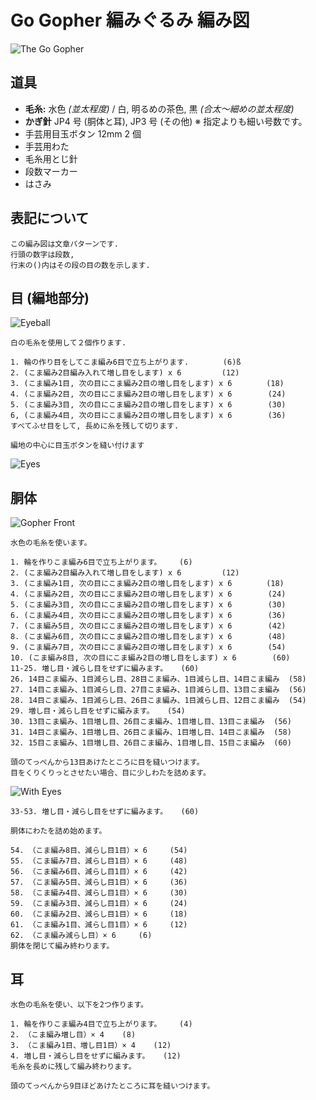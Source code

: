 # Go Gopher 編みぐるみ 編み図

![The Go Gopher](image/small/gopher_front.jpg)

## 道具

- **毛糸:** 水色 _(並太程度)_ / 白, 明るめの茶色, 黒 _(合太〜細めの並太程度)_
- **かぎ針** JP4 号 (胴体と耳), JP3 号 (その他) ※ 指定よりも細い号数です。
- 手芸用目玉ボタン 12mm 2 個
- 手芸用わた
- 毛糸用とじ針
- 段数マーカー
- はさみ

## 表記について

```
この編み図は文章パターンです.
行頭の数字は段数,
行末の()内はその段の目の数を示します.
```

## 目 (編地部分)

![Eyeball](image/small/eyeball.jpg)

```
白の毛糸を使用して２個作ります.

1. 輪の作り目をしてこま編み6目で立ち上がります. 　　　　(6)ß
2. (こま編み2目編み入れて増し目をします) x 6         (12)
3. (こま編み1目, 次の目にこま編み2目の増し目をします) x 6 　　　　(18)
4. (こま編み2目, 次の目にこま編み2目の増し目をします) x 6        (24)
5. (こま編み3目, 次の目にこま編み2目の増し目をします) x 6        (30)
6, (こま編み4目, 次の目にこま編み2目の増し目をします) x 6        (36)
すべてふせ目をして, 長めに糸を残して切ります.

編地の中心に目玉ボタンを縫い付けます
```

![Eyes](image/small/eyes.jpg)

## 胴体

![Gopher Front](image/small/gopher_front.jpg)

```
水色の毛糸を使います。

1. 輪を作りこま編み6目で立ち上がります。    (6)
2. (こま編み2目編み入れて増し目をします) x 6         (12)
3. (こま編み1目, 次の目にこま編み2目の増し目をします) x 6 　　　　(18)
4. (こま編み2目, 次の目にこま編み2目の増し目をします) x 6        (24)
5. (こま編み3目, 次の目にこま編み2目の増し目をします) x 6        (30)
6. (こま編み4目, 次の目にこま編み2目の増し目をします) x 6        (36)
7. (こま編み5目, 次の目にこま編み2目の増し目をします) x 6        (42)
8. (こま編み6目, 次の目にこま編み2目の増し目をします) x 6        (48)
9. (こま編み7目, 次の目にこま編み2目の増し目をします) x 6        (54)
10. (こま編み8目, 次の目にこま編み2目の増し目をします) x 6        (60)
11-25. 増し目・減らし目をせずに編みます。   (60)
26. 14目こま編み、1目減らし目、28目こま編み、1目減らし目、14目こま編み  (58)
27. 14目こま編み、1目減らし目、27目こま編み、1目減らし目、13目こま編み  (56)
28. 14目こま編み、1目減らし目、26目こま編み、1目減らし目、12目こま編み  (54)
29. 増し目・減らし目をせずに編みます。   (54)
30. 13目こま編み、1目増し目、26目こま編み、1目増し目、13目こま編み  (56)
31. 14目こま編み、1目増し目、26目こま編み、1目増し目、14目こま編み  (58)
32. 15目こま編み、1目増し目、26目こま編み、1目増し目、15目こま編み  (60)

```

```
頭のてっぺんから13目あけたところに目を縫いつけます。
目をくりくりっとさせたい場合、目に少しわたを詰めます。
```

![With Eyes](image/small/with_eyes.jpg)

```
33-53. 増し目・減らし目をせずに編みます。   (60)

胴体にわたを詰め始めます。

54. （こま編み8目、減らし目1目）× 6     (54)
55. （こま編み7目、減らし目1目）× 6     (48)
56. （こま編み6目、減らし目1目）× 6     (42)
57. （こま編み5目、減らし目1目）× 6     (36)
58. （こま編み4目、減らし目1目）× 6     (30)
59. （こま編み3目、減らし目1目）× 6     (24)
60. （こま編み2目、減らし目1目）× 6     (18)
61. （こま編み1目、減らし目1目）× 6     (12)
62. （こま編み減らし目）× 6     (6)
胴体を閉じて編み終わります。
```

## 耳
```
水色の毛糸を使い、以下を2つ作ります。

1. 輪を作りこま編み4目で立ち上がります。    (4)
2. （こま編み増し目）× 4    (8)
3. （こま編み1目、増し目1目）× 4    (12)
4. 増し目・減らし目をせずに編みます。   (12)
毛糸を長めに残して編み終わります。

頭のてっぺんから9目ほどあけたところに耳を縫いつけます。
```